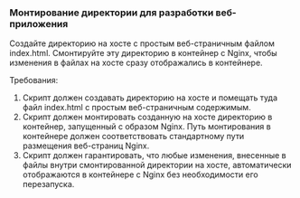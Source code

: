 
### Монтирование директории для разработки веб-приложения

Создайте директорию на хосте с простым веб-страничным файлом index.html. Смонтируйте эту директорию в контейнер с Nginx, чтобы изменения в файлах на хосте сразу отображались в контейнере.

Требования:
1. Скрипт должен создавать директорию на хосте и помещать туда файл index.html с простым веб-страничным содержимым. 
2. Скрипт должен монтировать созданную на хосте директорию в контейнер, запущенный с образом Nginx. Путь монтирования в контейнере должен соответствовать стандартному пути размещения веб-страниц Nginx. 
3. Скрипт должен гарантировать, что любые изменения, внесенные в файлы внутри смонтированной директории на хосте, автоматически отображаются в контейнере с Nginx без необходимости его перезапуска.